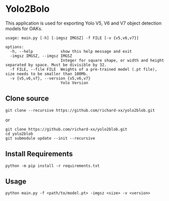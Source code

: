 # Yolo2Bolo

This application is used for exporting Yolo V5, V6 and V7 object detection models for OAKs.

```shell
usage: main.py [-h] [-imgsz IMGSZ] -f FILE [-v {v5,v6,v7}]

options:
  -h, --help            show this help message and exit
  -imgsz IMGSZ, --imgsz IMGSZ
                        Integer for square shape, or width and height separated by space. Must be divisible by 32.
  -f FILE, --file FILE  Weights of a pre-trained model (.pt file), size needs to be smaller than 100Mb.
  -v {v5,v6,v7}, --version {v5,v6,v7}
                        Yolo Version
```

## Clone source

```shell
git clone --recursive https://github.com/richard-xx/yolo2blob.git
```

or 

```shell
git clone https://github.com/richard-xx/yolo2blob.git
cd yolo2blob
git submodule update --init --recursive
```

## Install Requirements

```shell
python -m pip install -r requirements.txt
```

## Usage

```shell
python main.py -f <path/to/model.pt> -imgsz <size> -v <version>
```

